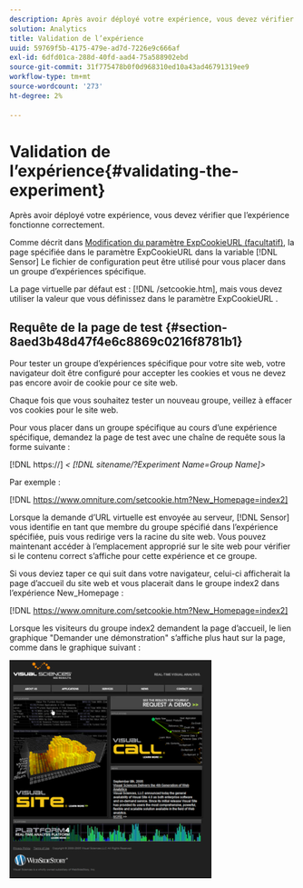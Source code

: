 ```yaml
---
description: Après avoir déployé votre expérience, vous devez vérifier que l’expérience fonctionne correctement.
solution: Analytics
title: Validation de l’expérience
uuid: 59769f5b-4175-479e-ad7d-7226e9c666af
exl-id: 6dfd01ca-288d-40fd-aad4-75a588902ebd
source-git-commit: 31f775478b0f0d968310ed10a43ad46791319ee9
workflow-type: tm+mt
source-wordcount: '273'
ht-degree: 2%

---
```


# Validation de l’expérience{#validating-the-experiment}

Après avoir déployé votre expérience, vous devez vérifier que l’expérience fonctionne correctement.

Comme décrit dans [Modification du paramètre ExpCookieURL (facultatif)](../../home/c-undst-ctrld-exp/t-en-ctrld-exp/c-mod-expckurl-prm.md#concept-215bf86bab4e4ec0b0cc803ec48a8fcf), la page spécifiée dans le paramètre ExpCookieURL dans la variable [!DNL Sensor] Le fichier de configuration peut être utilisé pour vous placer dans un groupe d’expériences spécifique.

La page virtuelle par défaut est : [!DNL /setcookie.htm], mais vous devez utiliser la valeur que vous définissez dans le paramètre ExpCookieURL .

## Requête de la page de test {#section-8aed3b48d47f4e6c8869c0216f8781b1}

Pour tester un groupe d’expériences spécifique pour votre site web, votre navigateur doit être configuré pour accepter les cookies et vous ne devez pas encore avoir de cookie pour ce site web.

Chaque fois que vous souhaitez tester un nouveau groupe, veillez à effacer vos cookies pour le site web.

Pour vous placer dans un groupe spécifique au cours d’une expérience spécifique, demandez la page de test avec une chaîne de requête sous la forme suivante :

[!DNL https://] *&lt; [!DNL sitename/?Experiment Name=Group Name]>*

Par exemple :

[!DNL https://www.omniture.com/setcookie.htm?New_Homepage=index2]

Lorsque la demande d’URL virtuelle est envoyée au serveur, [!DNL Sensor] vous identifie en tant que membre du groupe spécifié dans l’expérience spécifiée, puis vous redirige vers la racine du site web. Vous pouvez maintenant accéder à l’emplacement approprié sur le site web pour vérifier si le contenu correct s’affiche pour cette expérience et ce groupe.

Si vous deviez taper ce qui suit dans votre navigateur, celui-ci afficherait la page d’accueil du site web et vous placerait dans le groupe index2 dans l’expérience New_Homepage :

[!DNL https://www.omniture.com/setcookie.htm?New_Homepage=index2]

Lorsque les visiteurs du groupe index2 demandent la page d’accueil, le lien graphique &quot;Demander une démonstration&quot; s’affiche plus haut sur la page, comme dans le graphique suivant :

![](assets/TestPage.png)
